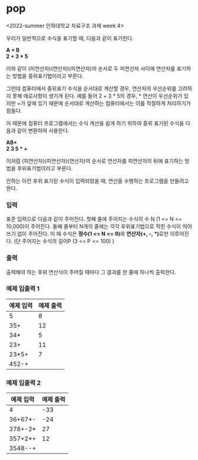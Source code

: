 # pop
<2022-summer 인하대학교 자료구조 과제 week 4>

우리가 일반적으로 수식을 표기할 때, 다음과 같이 표기한다.

<strong> A + B </strong><br>
<strong> 2 + 3 * 5 </strong>

이와 같이 (피연산자)(연산자)(피연산자)의 순서로 두 피연산자 사이에 연산자를 표기하는 방법을 중위표기법이라고 부른다.

그런데 컴퓨터에서 중위표기 수식을 순서대로 계산할 경우, 연산자의 우선순위를 고려하지 못해 애로사항이 생기게 된다. 예를 들어 2 + 3 * 5의 경우, * 연산이 우선순위가 있지만 +가 앞에 있기 때문에 순서대로 계산하는 컴퓨터에서는 이를 적절하게 처리하기가 힘들다.

이 때문에 컴퓨터 프로그램에서는 수식 계산을 쉽게 하기 위하여 중위 표기된 수식을 다음과 같이 변환하여 사용한다.

<strong> AB+ </strong><br>
<strong> 2 3 5 * + </strong>

이처럼 (피연산자)(피연산자)(연산자)의 순서로 연산자를 피연산자의 뒤에 표기하는 방법을 후위표기법이라고 부른다.

인하는 이런 후위 표기된 수식이 입력되었을 때, 연산을 수행하는 프로그램을 만들려고 한다.

<h3>입력</h3>

표준 입력으로 다음과 같이 주어진다.
첫째 줄에 주어지는 수식의 수 N (1 <= N <= 10,000)이 주어진다. 둘째 줄부터 N개의 줄에는 각각 후위표기법으로 적힌 수식이 띄어쓰기 없이 주어진다. 이 때 수식은 <strong>정수(1 <= N <= 9)</strong>와 <strong>연산자(+, -, *)</strong>로만 이루어진다. (단 주어지는 수식의 길이P (3 <= P <= 100) )

<h3>출력</h3>

출력해야 하는 후위 연산식이 주어질 때마다 그 결과를 한 줄에 하나씩 출력한다.

<h3>예제 입출력 1</h3>

| 예제 입력          | 예제 출력          |
| ------------------ | ------------------ |
| 5                  | 8                  |
| 35+                | 12                 |
| 34*                | 5                  |
| 23+                | 11                 |
| 23*5+              | 7                  |
| 452-+              |                    |

<h3>예제 입출력 2</h3>

| 예제 입력          | 예제 출력          |
| ------------------ | ------------------ |
| 4                  | -33                |
| 36+67*-            | -24                |
| 378+-2*            | 27                 |
| 357+2*+            | 12                 |
| 3548--+            |                    |
